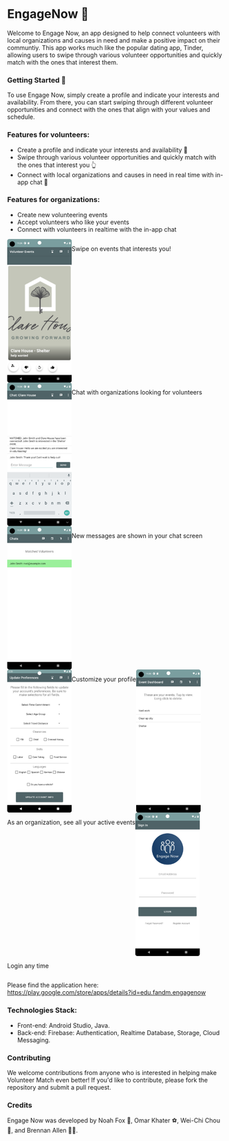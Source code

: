 # EngageNow 🤝

Welcome to Engage Now, an app designed to help connect volunteers with local organizations and causes in need and make a positive impact on their communtiy. This app works much like the popular dating app, Tinder, allowing users to swipe through various volunteer opportunities and quickly match with the ones that interest them.

### Getting Started 🚀
To use Engage Now, simply create a profile and indicate your interests and availability. From there, you can start swiping through different volunteer opportunities and connect with the ones that align with your values and schedule.

### Features for volunteers:
* Create a profile and indicate your interests and availability 📄
* Swipe through various volunteer opportunities and quickly match with the ones that interest you 👆
* Connect with local organizations and causes in need in real time with in-app chat 🤝

### Features for organizations:
* Create new volunteering events
* Accept volunteers who like your events
* Connect with volunteers in realtime with the in-app chat


<div style="display:flex; flex-wrap:wrap; flex-direction:row">
  <img src="images/Volunteer_swiping_sc.png" width="150">
  <p>Swipe on events that interests you! </p>

  <img src="images/chat_sc.png" width="150">
  <p>Chat with organizations looking for volunteers</p>
  
  <img src="images/chat_list_sc.png" width="150">
  <p>New messages are shown in your chat screen</p>
  
  <img src="images/customize.png" width="150">
  <p>Customize your profile</p>

  <img src="images/events_list_sc.png" width="150">
  <p>As an organization, see all your active events</p>
  
  <img src="images/login_sc.png" width="150">
  <p>Login any time</p>

</div>

Please find the application here: https://play.google.com/store/apps/details?id=edu.fandm.engagenow

### Technologies Stack: 
* Front-end: Android Studio, Java.
* Back-end: Firebase: Authentication, Realtime Database, Storage, Cloud Messaging.

### Contributing
We welcome contributions from anyone who is interested in helping make Volunteer Match even better! If you'd like to contribute, please fork the repository and submit a pull request.

### Credits 
Engage Now was developed by Noah Fox 🦊, Omar Khater ⚽️, Wei-Chi Chou 🦍, and Brennan Allen 🐻‍❄️.

